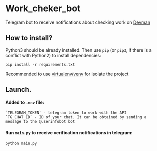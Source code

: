 # Work_cheker_bot

Telegram bot to receive notifications about checking work on [Devman](https://dvmn.org/) 

## How to install?

Python3 should be already installed. 
Then use `pip` (or `pip3`, if there is a conflict with Python2) to install dependencies:

```pip install -r requirements.txt```

Recommended to use [virtualenv/venv](https://docs.python.org/3/library/venv.html) for isolate the project

## Launch.

#### Added to `.env` file:
    `TELEGRAM_TOKEN` - telegram token to work with the API
    `TG_CHAT_ID` - ID of your chat. It can be obtained by sending a message to the @userinfobot bot

#### Run `main.py` to receive verification notifications in telegram:

```commandline
python main.py
```


